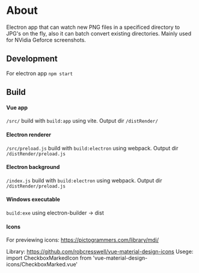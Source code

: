 # About
Electron app that can watch new PNG files in a specificed directory to JPG's on the fly, also it can batch convert existing directories. Mainly used for NVidia Geforce screenshots.

## Development
For electron app `npm start`

## Build
#### Vue app
`/src/` build with `build:app` using vite. Output dir `/distRender/`
#### Electron renderer
`/src/preload.js` build with `build:electron` using webpack. Output dir `/distRender/preload.js`
#### Electron background
`/index.js` build with `build:electron` using webpack. Output dir `/distRender/preload.js`

#### Windows executable
`build:exe` using electron-builder -> dist

#### Icons
For previewing icons:
https://pictogrammers.com/library/mdi/

Library: https://github.com/robcresswell/vue-material-design-icons
Usege:
import CheckboxMarkedIcon from 'vue-material-design-icons/CheckboxMarked.vue'

<CheckboxMarkedIcon />